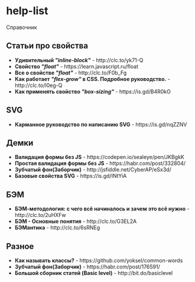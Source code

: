 # help-list
Справочник
<h2>Статьи про свойства</h2>
<ul>
  <li><strong>Удивительный <em>"inline-block"</em></strong> - http://clc.to/yk71-Q</li>
  <li><strong>Свойство <em>"float"</em></strong> - https://learn.javascript.ru/float</li>
  <li><strong>Все о свойстве <em>"float"</em></strong> - http://clc.to/F0b_Fg</li>
  <li><strong>Как работает <em>"flex-grow"</em> в CSS. Подробное руководство.</strong> - http://clc.to/I0eg-Q</li>
  <li><strong>Как применять свойство <em>"box-sizing"</em></strong> - https://is.gd/B4R0kO</li>
</ul>

<h2>SVG</h2>
<ul>
  <li><strong>Карманное руководство по написанию SVG</strong> - https://is.gd/nqZZNV</li>
</ul>

<h2>Демки</h2>
<ul>
  <li><strong>Валидация формы без JS</strong> - https://codepen.io/sealeye/pen/JKBgkK</li>
  <li><strong>Простая валидация формы без JS</strong> - https://habr.com/post/332804/</li>
  <li><strong>Зубчатый фон(Заборчик)</strong> - http://jsfiddle.net/CyberAP/eSx3d/</li>
  <li><strong>Базовые свойства SVG</strong> - https://is.gd/INtYiA</li>
</ul>

<h2>БЭМ</h2>
<ul>
  <li><strong>БЭМ-методология: с чего всё начиналось и зачем это всё нужно</strong> - http://clc.to/2uHXFw</li>
  <li><strong>БЭМ - Основные понятия</strong> - http://clc.to/G3EL2A</li>
  <li><strong>БЭМантика</strong> - http://clc.to/6sRNEg</li>
</ul>

<h2>Разное</h2>
<ul>
  <li><strong>Как называть классы?</strong> - https://github.com/yoksel/common-words</li>
  <li><strong>Зубчатый фон(Заборчик)</strong> - https://habr.com/post/176591/</li>
  <li><strong>Большой сборник статей (Basic level)</strong> - http://bit.do/basiclevel</li>
</ul>

